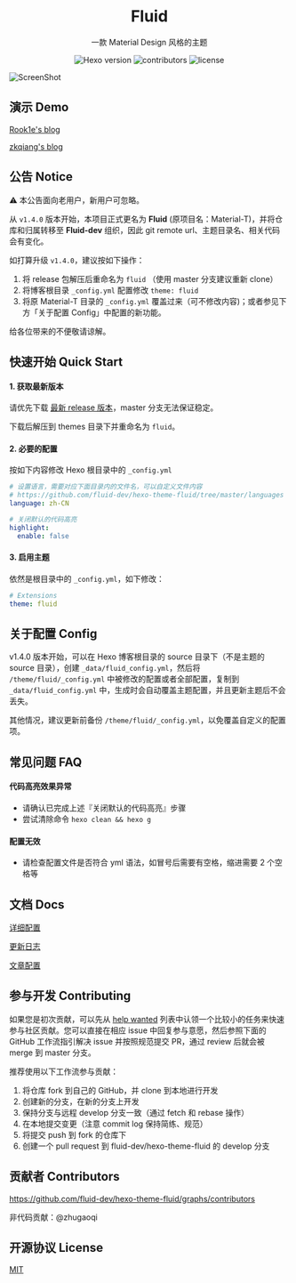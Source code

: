 <h1 align="center">Fluid</h1>

<p align="center">一款 Material Design 风格的主题</p>

<p align="center">
  <img alt="Hexo version" src="https://img.shields.io/badge/Hexo-3%2B-orange">
  <img alt="contributors" src="https://img.shields.io/github/contributors/fluid-dev/hexo-theme-fluid.svg?style=flat">
  <img alt="license" src="https://img.shields.io/github/license/fluid-dev/hexo-theme-fluid.svg?style=flat">
</p>

![ScreenShot](https://cdn.jsdelivr.net/gh/fluid-dev/static@master/hexo-theme-fluid/screenshots/1.png)


## 演示 Demo

[Rook1e's blog](https://0x2e.github.io)

[zkqiang's blog](http://zkqiang.cn)

## 公告 Notice

:warning: 本公告面向老用户，新用户可忽略。

从 `v1.4.0` 版本开始，本项目正式更名为 **Fluid** (原项目名：Material-T)，并将仓库和归属转移至 **Fluid-dev** 组织，因此 git remote url、主题目录名、相关代码 会有变化。

如打算升级 `v1.4.0`，建议按如下操作：
1. 将 release 包解压后重命名为 `fluid` （使用 master 分支建议重新 clone）
2. 将博客根目录 `_config.yml` 配置修改 `theme: fluid`
3. 将原 Material-T 目录的 `_config.yml` 覆盖过来（可不修改内容)；或者参见下方「关于配置 Config」中配置的新功能。

给各位带来的不便敬请谅解。

## 快速开始 Quick Start

#### 1. 获取最新版本

请优先下载 [最新 release 版本](https://github.com/fluid-dev/hexo-theme-fluid/releases)，master 分支无法保证稳定。

下载后解压到 themes 目录下并重命名为 `fluid`。

#### 2. 必要的配置

按如下内容修改 Hexo 根目录中的 `_config.yml`

```yaml
# 设置语言，需要对应下面目录内的文件名，可以自定义文件内容
# https://github.com/fluid-dev/hexo-theme-fluid/tree/master/languages
language: zh-CN

# 关闭默认的代码高亮
highlight:
  enable: false
```

#### 3. 启用主题

依然是根目录中的 `_config.yml`，如下修改：
```yaml
# Extensions
theme: fluid
```

## 关于配置 Config

v1.4.0 版本开始，可以在 Hexo 博客根目录的 source 目录下（不是主题的 source 目录），创建 `_data/fluid_config.yml`，然后将 `/theme/fluid/_config.yml` 中被修改的配置或者全部配置，复制到 `_data/fluid_config.yml` 中，生成时会自动覆盖主题配置，并且更新主题后不会丢失。

其他情况，建议更新前备份 `/theme/fluid/_config.yml`，以免覆盖自定义的配置项。

## 常见问题 FAQ

#### 代码高亮效果异常

- 请确认已完成上述『关闭默认的代码高亮』步骤
- 尝试清除命令 `hexo clean && hexo g`

#### 配置无效

- 请检查配置文件是否符合 yml 语法，如冒号后需要有空格，缩进需要 2 个空格等

## 文档 Docs

[详细配置](https://github.com/fluid-dev/hexo-fluid-docs)

[更新日志](https://github.com/fluid-dev/hexo-theme-fluid/blob/master/Changelog.md)

[文章配置](https://hexo.io/zh-cn/docs/front-matter)

## 参与开发 Contributing

如果您是初次贡献，可以先从 [help wanted](https://github.com/fluid-dev/hexo-theme-fluid/issues?q=is%3Aopen+is%3Aissue+label%3A%22help+wanted%22) 列表中认领一个比较小的任务来快速参与社区贡献。您可以直接在相应 issue 中回复参与意愿，然后参照下面的 GitHub 工作流指引解决 issue 并按照规范提交 PR，通过 review 后就会被 merge 到 master 分支。

推荐使用以下工作流参与贡献：

1. 将仓库 fork 到自己的 GitHub，并 clone 到本地进行开发
2. 创建新的分支，在新的分支上开发
3. 保持分支与远程 develop 分支一致（通过 fetch 和 rebase 操作）
4. 在本地提交变更（注意 commit log 保持简练、规范）
5. 将提交 push 到 fork 的仓库下
6. 创建一个 pull request 到 fluid-dev/hexo-theme-fluid 的 develop 分支

## 贡献者 Contributors

https://github.com/fluid-dev/hexo-theme-fluid/graphs/contributors

非代码贡献：@zhugaoqi

## 开源协议 License

[MIT](https://github.com/fluid-dev/hexo-theme-fluid/blob/master/LICENSE)
